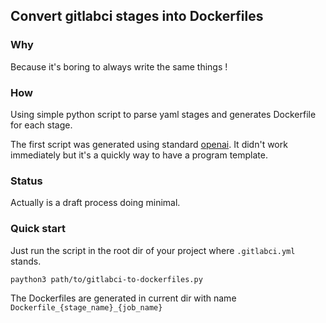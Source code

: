## Convert gitlabci stages into Dockerfiles

### Why

Because it's boring to always write the same things !

### How

Using simple python script to parse yaml stages and generates Dockerfile for
each stage.

The first script was generated using standard [openai](https://openai.org).
It didn't work immediately but it's a quickly way to have a program template.

### Status

Actually is a draft process doing minimal.

### Quick start

Just run the script in the root dir of your project where `.gitlabci.yml` stands.

```bash
paython3 path/to/gitlabci-to-dockerfiles.py
```

The Dockerfiles are generated in current dir with name
`Dockerfile_{stage_name}_{job_name}`

